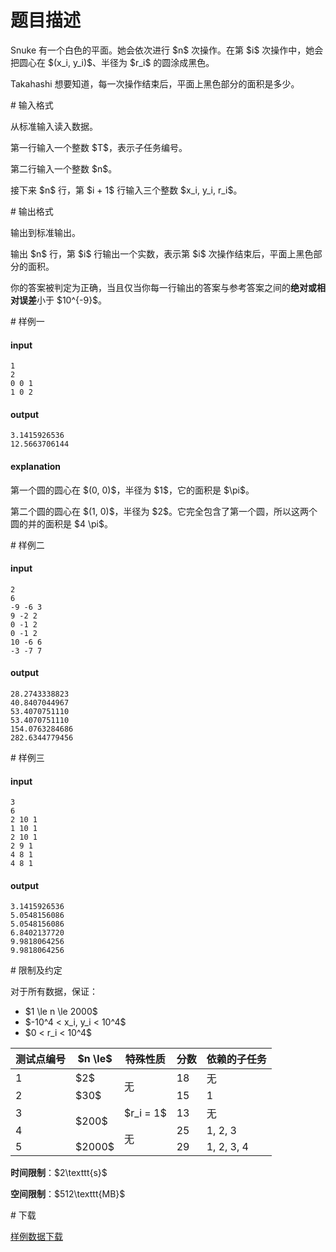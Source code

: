 # 题目描述

<p>Snuke 有一个白色的平面。她会依次进行 $n$ 次操作。在第 $i$ 次操作中，她会把圆心在 $(x_i, y_i)$、半径为 $r_i$ 的圆涂成黑色。</p>
<p>Takahashi 想要知道，每一次操作结束后，平面上黑色部分的面积是多少。</p>
# 输入格式


<p>从标准输入读入数据。</p>
<p>第一行输入一个整数 $T$，表示子任务编号。</p>
<p>第二行输入一个整数 $n$。</p>
<p>接下来 $n$ 行，第 $i + 1$ 行输入三个整数 $x_i, y_i, r_i$。</p>
# 输出格式


<p>输出到标准输出。</p>
<p>输出 $n$ 行，第 $i$ 行输出一个实数，表示第 $i$ 次操作结束后，平面上黑色部分的面积。</p>
<p>你的答案被判定为正确，当且仅当你每一行输出的答案与参考答案之间的<strong>绝对或相对误差</strong>小于 $10^{-9}$。</p>
# 样例一


<h4>input</h4>
<pre><code class="sh_plain">1
2
0 0 1
1 0 2</code></pre>
<h4>output</h4>
<pre><code class="sh_plain">3.1415926536
12.5663706144</code></pre>
<h4>explanation</h4>
<p>第一个圆的圆心在 $(0, 0)$，半径为 $1$，它的面积是 $\pi$。</p>
<p>第二个圆的圆心在 $(1, 0)$，半径为 $2$。它完全包含了第一个圆，所以这两个圆的并的面积是 $4 \pi$。</p>
# 样例二


<h4>input</h4>
<pre><code class="sh_plain">2
6
-9 -6 3
9 -2 2
0 -1 2
0 -1 2
10 -6 6
-3 -7 7</code></pre>
<h4>output</h4>
<pre><code class="sh_plain">28.2743338823
40.8407044967
53.4070751110
53.4070751110
154.0763284686
282.6344779456</code></pre>
# 样例三


<h4>input</h4>
<pre><code class="sh_plain">3
6
2 10 1
1 10 1
2 10 1
2 9 1
4 8 1
4 8 1</code></pre>
<h4>output</h4>
<pre><code class="sh_plain">3.1415926536
5.0548156086
5.0548156086
6.8402137720
9.9818064256
9.9818064256</code></pre>
# 限制及约定


<p>对于所有数据，保证：</p>
<ul><li>$1 \le n \le 2000$</li>
<li>$-10^4 &lt; x_i, y_i &lt; 10^4$</li>
<li>$0 &lt; r_i &lt; 10^4$</li>
</ul><div class="table-responsive">
<table class="table table-bordered table-text-center table-vertical-middle"><thead><tr><th rowspan="1">测试点编号</th><th rowspan="1">$n \le$</th><th rowspan="1">特殊性质</th><th rowspan="1">分数</th><th rowspan="1">依赖的子任务</th></tr></thead><tbody><tr><td rowspan="1">1</td><td rowspan="1">$2$</td><td rowspan="2">无</td><td rowspan="1">18</td><td rowspan="1">无</td></tr><tr><td rowspan="1">2</td><td rowspan="1">$30$</td><td rowspan="1">15</td><td rowspan="1">1</td></tr><tr><td rowspan="1">3</td><td rowspan="2">$200$</td><td rowspan="1">$r_i = 1$</td><td rowspan="1">13</td><td rowspan="1">无</td></tr><tr><td rowspan="1">4</td><td rowspan="2">无</td><td rowspan="1">25</td><td rowspan="1">1, 2, 3</td></tr><tr><td rowspan="1">5</td><td rowspan="1">$2000$</td><td rowspan="1">29</td><td rowspan="1">1, 2, 3, 4</td></tr></tbody></table></div>

<p><strong>时间限制</strong>：$2\texttt{s}$</p>
<p><strong>空间限制</strong>：$512\texttt{MB}$</p>
# 下载


<p><a href="/download.php?type=problem&amp;id=419">样例数据下载</a></p>
